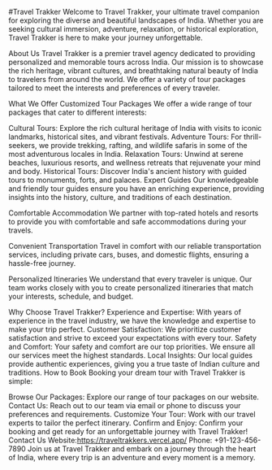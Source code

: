 #Travel Trakker
Welcome to Travel Trakker, your ultimate travel companion for exploring the diverse and beautiful landscapes of India. Whether you are seeking cultural immersion, adventure, relaxation, or historical exploration, Travel Trakker is here to make your journey unforgettable.

About Us
Travel Trakker is a premier travel agency dedicated to providing personalized and memorable tours across India. Our mission is to showcase the rich heritage, vibrant cultures, and breathtaking natural beauty of India to travelers from around the world. We offer a variety of tour packages tailored to meet the interests and preferences of every traveler.

What We Offer
Customized Tour Packages
We offer a wide range of tour packages that cater to different interests:

Cultural Tours: Explore the rich cultural heritage of India with visits to iconic landmarks, historical sites, and vibrant festivals.
Adventure Tours: For thrill-seekers, we provide trekking, rafting, and wildlife safaris in some of the most adventurous locales in India.
Relaxation Tours: Unwind at serene beaches, luxurious resorts, and wellness retreats that rejuvenate your mind and body.
Historical Tours: Discover India's ancient history with guided tours to monuments, forts, and palaces.
Expert Guides
Our knowledgeable and friendly tour guides ensure you have an enriching experience, providing insights into the history, culture, and traditions of each destination.

Comfortable Accommodation
We partner with top-rated hotels and resorts to provide you with comfortable and safe accommodations during your travels.

Convenient Transportation
Travel in comfort with our reliable transportation services, including private cars, buses, and domestic flights, ensuring a hassle-free journey.

Personalized Itineraries
We understand that every traveler is unique. Our team works closely with you to create personalized itineraries that match your interests, schedule, and budget.

Why Choose Travel Trakker?
Experience and Expertise: With years of experience in the travel industry, we have the knowledge and expertise to make your trip perfect.
Customer Satisfaction: We prioritize customer satisfaction and strive to exceed your expectations with every tour.
Safety and Comfort: Your safety and comfort are our top priorities. We ensure all our services meet the highest standards.
Local Insights: Our local guides provide authentic experiences, giving you a true taste of Indian culture and traditions.
How to Book
Booking your dream tour with Travel Trakker is simple:

Browse Our Packages: Explore our range of tour packages on our website.
Contact Us: Reach out to our team via email or phone to discuss your preferences and requirements.
Customize Your Tour: Work with our travel experts to tailor the perfect itinerary.
Confirm and Enjoy: Confirm your booking and get ready for an unforgettable journey with Travel Trakker!
Contact Us
Website:https://traveltrakkers.vercel.app/
Phone: +91-123-456-7890
Join us at Travel Trakker and embark on a journey through the heart of India, where every trip is an adventure and every moment is a memory.


